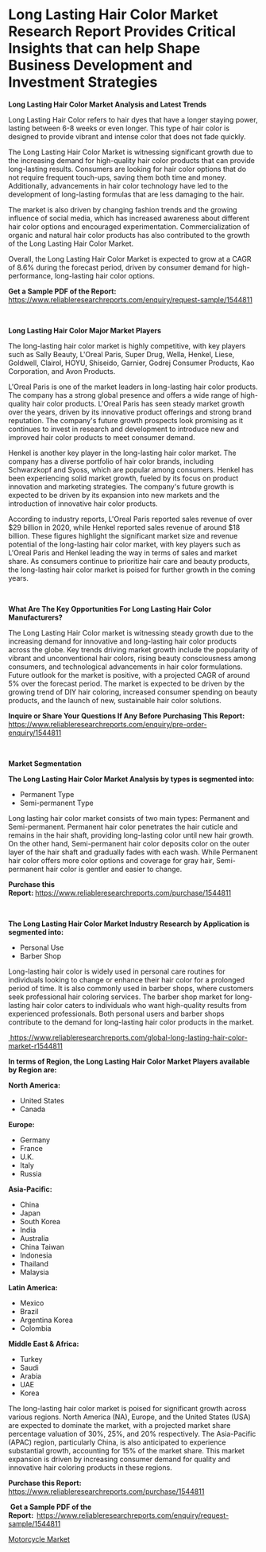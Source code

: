 <p><h1>Long Lasting Hair Color Market Research Report Provides Critical Insights that can help Shape Business Development and Investment Strategies</h1></p><p><strong>Long Lasting Hair Color Market Analysis and Latest Trends</strong></p>
<p><p>Long Lasting Hair Color refers to hair dyes that have a longer staying power, lasting between 6-8 weeks or even longer. This type of hair color is designed to provide vibrant and intense color that does not fade quickly.</p><p>The Long Lasting Hair Color Market is witnessing significant growth due to the increasing demand for high-quality hair color products that can provide long-lasting results. Consumers are looking for hair color options that do not require frequent touch-ups, saving them both time and money. Additionally, advancements in hair color technology have led to the development of long-lasting formulas that are less damaging to the hair.</p><p>The market is also driven by changing fashion trends and the growing influence of social media, which has increased awareness about different hair color options and encouraged experimentation. Commercialization of organic and natural hair color products has also contributed to the growth of the Long Lasting Hair Color Market.</p><p>Overall, the Long Lasting Hair Color Market is expected to grow at a CAGR of 8.6% during the forecast period, driven by consumer demand for high-performance, long-lasting hair color options.</p></p>
<p><strong>Get a Sample PDF of the Report:&nbsp;</strong> <a href="https://www.reliableresearchreports.com/enquiry/request-sample/1544811">https://www.reliableresearchreports.com/enquiry/request-sample/1544811</a></p>
<p>&nbsp;</p>
<p><strong>Long Lasting Hair Color Major Market Players</strong></p>
<p><p>The long-lasting hair color market is highly competitive, with key players such as Sally Beauty, L'Oreal Paris, Super Drug, Wella, Henkel, Liese, Goldwell, Clairol, HOYU, Shiseido, Garnier, Godrej Consumer Products, Kao Corporation, and Avon Products. </p><p>L'Oreal Paris is one of the market leaders in long-lasting hair color products. The company has a strong global presence and offers a wide range of high-quality hair color products. L'Oreal Paris has seen steady market growth over the years, driven by its innovative product offerings and strong brand reputation. The company's future growth prospects look promising as it continues to invest in research and development to introduce new and improved hair color products to meet consumer demand.</p><p>Henkel is another key player in the long-lasting hair color market. The company has a diverse portfolio of hair color brands, including Schwarzkopf and Syoss, which are popular among consumers. Henkel has been experiencing solid market growth, fueled by its focus on product innovation and marketing strategies. The company's future growth is expected to be driven by its expansion into new markets and the introduction of innovative hair color products.</p><p>According to industry reports, L'Oreal Paris reported sales revenue of over $29 billion in 2020, while Henkel reported sales revenue of around $18 billion. These figures highlight the significant market size and revenue potential of the long-lasting hair color market, with key players such as L'Oreal Paris and Henkel leading the way in terms of sales and market share. As consumers continue to prioritize hair care and beauty products, the long-lasting hair color market is poised for further growth in the coming years.</p></p>
<p>&nbsp;</p>
<p><strong>What Are The Key Opportunities For Long Lasting Hair Color Manufacturers?</strong></p>
<p><p>The Long Lasting Hair Color market is witnessing steady growth due to the increasing demand for innovative and long-lasting hair color products across the globe. Key trends driving market growth include the popularity of vibrant and unconventional hair colors, rising beauty consciousness among consumers, and technological advancements in hair color formulations. Future outlook for the market is positive, with a projected CAGR of around 5% over the forecast period. The market is expected to be driven by the growing trend of DIY hair coloring, increased consumer spending on beauty products, and the launch of new, sustainable hair color solutions.</p></p>
<p><strong>Inquire or Share Your Questions If Any Before Purchasing This Report:</strong> <a href="https://www.reliableresearchreports.com/enquiry/pre-order-enquiry/1544811">https://www.reliableresearchreports.com/enquiry/pre-order-enquiry/1544811</a></p>
<p>&nbsp;</p>
<p><strong>Market Segmentation</strong></p>
<p><strong>The Long Lasting Hair Color Market Analysis by types is segmented into:</strong></p>
<p><ul><li>Permanent Type</li><li>Semi-permanent Type</li></ul></p>
<p><p>Long lasting hair color market consists of two main types: Permanent and Semi-permanent. Permanent hair color penetrates the hair cuticle and remains in the hair shaft, providing long-lasting color until new hair growth. On the other hand, Semi-permanent hair color deposits color on the outer layer of the hair shaft and gradually fades with each wash. While Permanent hair color offers more color options and coverage for gray hair, Semi-permanent hair color is gentler and easier to change.</p></p>
<p><strong>Purchase this Report:&nbsp;</strong><a href="https://www.reliableresearchreports.com/purchase/1544811">https://www.reliableresearchreports.com/purchase/1544811</a></p>
<p>&nbsp;</p>
<p><strong>The Long Lasting Hair Color Market Industry Research by Application is segmented into:</strong></p>
<p><ul><li>Personal Use</li><li>Barber Shop</li></ul></p>
<p><p>Long-lasting hair color is widely used in personal care routines for individuals looking to change or enhance their hair color for a prolonged period of time. It is also commonly used in barber shops, where customers seek professional hair coloring services. The barber shop market for long-lasting hair color caters to individuals who want high-quality results from experienced professionals. Both personal users and barber shops contribute to the demand for long-lasting hair color products in the market.</p></p>
<p><a href="https://www.reliableresearchreports.com/global-long-lasting-hair-color-market-r1544811">&nbsp;https://www.reliableresearchreports.com/global-long-lasting-hair-color-market-r1544811</a></p>
<p><strong>In terms of Region, the Long Lasting Hair Color Market Players available by Region are:</strong></p>
<p>
    <p> <strong> North America: </strong>
        <ul>
            <li>United States</li>
            <li>Canada</li>
        </ul>
        </p> 
    <p> <strong> Europe: </strong>
        <ul>
            <li>Germany</li>
            <li>France</li>
            <li>U.K.</li>
            <li>Italy</li>
            <li>Russia</li>
        </ul>
        </p> 
    <p> <strong> Asia-Pacific: </strong>
        <ul>
            <li>China</li>
            <li>Japan</li>
            <li>South Korea</li>
            <li>India</li>
            <li>Australia</li>
            <li>China Taiwan</li>
            <li>Indonesia</li>
            <li>Thailand</li>
            <li>Malaysia</li>
        </ul>
        </p> 
    <p> <strong> Latin America: </strong>
        <ul>
            <li>Mexico</li>
            <li>Brazil</li>
            <li>Argentina Korea</li>
            <li>Colombia</li>
        </ul>
        </p> 
    <p> <strong> Middle East & Africa: </strong>
        <ul>
            <li>Turkey</li>
            <li>Saudi</li>
            <li>Arabia</li>
            <li>UAE</li>
            <li>Korea</li>
        </ul>
    </p>
    </p>
<p><p>The long-lasting hair color market is poised for significant growth across various regions. North America (NA), Europe, and the United States (USA) are expected to dominate the market, with a projected market share percentage valuation of 30%, 25%, and 20% respectively. The Asia-Pacific (APAC) region, particularly China, is also anticipated to experience substantial growth, accounting for 15% of the market share. This market expansion is driven by increasing consumer demand for quality and innovative hair coloring products in these regions.</p></p>
<p><strong>Purchase this Report: </strong><a href="https://www.reliableresearchreports.com/purchase/1544811">https://www.reliableresearchreports.com/purchase/1544811</a></p>
<p>&nbsp;<strong>Get a Sample PDF of the Report:&nbsp;&nbsp;</strong><a href="https://www.reliableresearchreports.com/enquiry/request-sample/1544811">https://www.reliableresearchreports.com/enquiry/request-sample/1544811</a></p>
<p><strong></strong></p>
<p><p><a href="https://medium.com/@jhydehele7/strategic-insights-into-global-motorcycle-market-trends-2024-2031-covered-in-104-pages-476f2bee9df0">Motorcycle Market</a></p></p>
